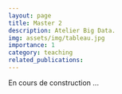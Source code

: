 ```yaml
---
layout: page
title: Master 2
description: Atelier Big Data.
img: assets/img/tableau.jpg
importance: 1
category: teaching
related_publications: 
---
```


En cours de construction ...